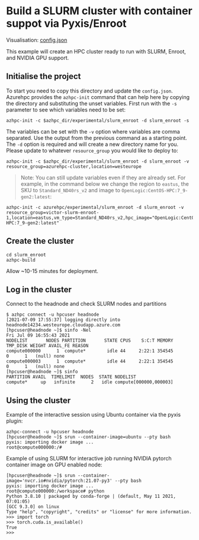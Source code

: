 # Build a SLURM cluster with container suppot via Pyxis/Enroot
Visualisation: [config.json](https://azurehpc.azureedge.net/?o=https://raw.githubusercontent.com/Azure/azurehpc/master/experimental/slurm_enroot/config.json)

This example will create an HPC cluster ready to run with SLURM, Enroot, and NVIDIA GPU support.

## Initialise the project

To start you need to copy this directory and update the `config.json`.  Azurehpc provides the `azhpc-init` command that can help here by copying the directory and substituting the unset variables.  First run with the `-s` parameter to see which variables need to be set:

```
azhpc-init -c $azhpc_dir/experimental/slurm_enroot -d slurm_enroot -s
```

The variables can be set with the `-v` option where variables are comma separated. Use the output from the previous command as a starting point. The `-d` option is required and will create a new directory name for you. Please update to whatever `resource_group` you would like to deploy to:

```
azhpc-init -c $azhpc_dir/experimental/slurm_enroot -d slurm_enroot -v resource_group=azurehpc-cluster,location=westeurope
```

> Note:  You can still update variables even if they are already set.  For example, in the command below we change the region to `eastus`, the SKU to `Standard_ND40rs_v2` and image to `OpenLogic:CentOS-HPC:7_9-gen2:latest`:

```
azhpc-init -c azurehpc/experimental/slurm_enroot -d slurm_enroot -v resource_group=victor-slurm-enroot-1,location=eastus,vm_type=Standard_ND40rs_v2,hpc_image="OpenLogic:CentOS-HPC:7_9-gen2:latest"
```

## Create the cluster 

```
cd slurm_enroot
azhpc-build
```

Allow ~10-15 minutes for deployment.

## Log in the cluster

Connect to the headnode and check SLURM nodes and partitions

```
$ azhpc connect -u hpcuser headnode
[2021-07-09 17:55:37] logging directly into headnode14234.westeurope.cloudapp.azure.com
[hpcuser@headnode ~]$ sinfo -Nel
Fri Jul 09 16:55:43 2021
NODELIST       NODES PARTITION       STATE CPUS    S:C:T MEMORY TMP_DISK WEIGHT AVAIL_FE REASON              
compute000000      1  compute*        idle 44     2:22:1 354545        0      1   (null) none                
compute000003      1  compute*        idle 44     2:22:1 354545        0      1   (null) none                
[hpcuser@headnode ~]$ sinfo
PARTITION AVAIL  TIMELIMIT  NODES  STATE NODELIST
compute*     up   infinite      2   idle compute[000000,000003]
```

## Using the cluster

Example of the interactive session using Ubuntu container via the pyxis plugin:

```
azhpc-connect -u hpcuser headnode
[hpcuser@headnode ~]$ srun --container-image=ubuntu --pty bash
pyxis: importing docker image ...
root@compute000000:/#
```

Example of using SLURM for interactive job running NVIDIA pytorch container image on GPU enabled node:

```
[hpcuser@headnode ~]$ srun --container-image='nvcr.io#nvidia/pytorch:21.07-py3' --pty bash
pyxis: importing docker image ...
root@compute000000:/workspace# python
Python 3.8.10 | packaged by conda-forge | (default, May 11 2021, 07:01:05)
[GCC 9.3.0] on linux
Type "help", "copyright", "credits" or "license" for more information.
>>> import torch
>>> torch.cuda.is_available()
True
>>>
```
